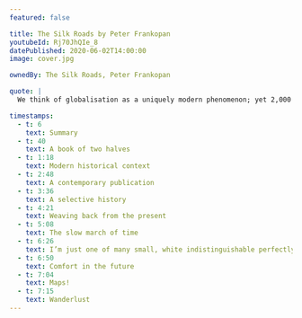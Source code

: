 ```yaml
---
featured: false

title: The Silk Roads by Peter Frankopan
youtubeId: Rj70JhQIe_8
datePublished: 2020-06-02T14:00:00
image: cover.jpg

ownedBy: The Silk Roads, Peter Frankopan

quote: |
  We think of globalisation as a uniquely modern phenomenon; yet 2,000 years ago too, it was a fact of life, one that presented opportunities, created problems and prompted technological advance

timestamps:
  - t: 6
    text: Summary
  - t: 40
    text: A book of two halves
  - t: 1:18
    text: Modern historical context
  - t: 2:48
    text: A contemporary publication
  - t: 3:36
    text: A selective history
  - t: 4:21
    text: Weaving back from the present
  - t: 5:08
    text: The slow march of time
  - t: 6:26
    text: I’m just one of many small, white indistinguishable perfectly cylindrical checker pieces in Putin and Trump’s backgammon game
  - t: 6:50
    text: Comfort in the future
  - t: 7:04
    text: Maps!
  - t: 7:15
    text: Wanderlust
---
```

